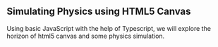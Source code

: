 ## Simulating Physics using HTML5 Canvas

Using basic JavaScript with the help of Typescript, we will explore the horizon of html5 canvas and some physics simulation.
